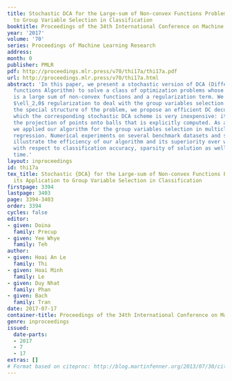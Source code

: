 ```yaml
---
title: Stochastic DCA for the Large-sum of Non-convex Functions Problem and its Application
  to Group Variable Selection in Classification
booktitle: Proceedings of the 34th International Conference on Machine Learning
year: '2017'
volume: '70'
series: Proceedings of Machine Learning Research
address: 
month: 0
publisher: PMLR
pdf: http://proceedings.mlr.press/v70/thi17a/thi17a.pdf
url: http://proceedings.mlr.press/v70/thi17a.html
abstract: 'In this paper, we present a stochastic version of DCA (Difference of Convex
  functions Algorithm) to solve a class of optimization problems whose objective function
  is a large sum of non-convex functions and a regularization term. We consider the
  $\ell_2,0$ regularization to deal with the group variables selection. By exploiting
  the special structure of the problem, we propose an efficient DC decomposition for
  which the corresponding stochastic DCA scheme is very inexpensive: it only requires
  the projection of points onto balls that is explicitly computed. As an application,
  we applied our algorithm for the group variables selection in multiclass logistic
  regression. Numerical experiments on several benchmark datasets and synthetic datasets
  illustrate the efficiency of our algorithm and its superiority over well-known methods,
  with respect to classification accuracy, sparsity of solution as well as running
  time.'
layout: inproceedings
id: thi17a
tex_title: Stochastic {DCA} for the Large-sum of Non-convex Functions Problem and
  its Application to Group Variable Selection in Classification
firstpage: 3394
lastpage: 3403
page: 3394-3403
order: 3394
cycles: false
editor:
- given: Doina
  family: Precup
- given: Yee Whye
  family: Teh
author:
- given: Hoai An Le
  family: Thi
- given: Hoai Minh
  family: Le
- given: Duy Nhat
  family: Phan
- given: Bach
  family: Tran
date: 2017-07-17
container-title: Proceedings of the 34th International Conference on Machine Learning
genre: inproceedings
issued:
  date-parts:
  - 2017
  - 7
  - 17
extras: []
# Format based on citeproc: http://blog.martinfenner.org/2013/07/30/citeproc-yaml-for-bibliographies/
---
```

